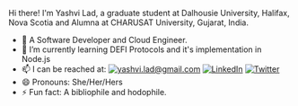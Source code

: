 Hi there! I'm Yashvi Lad, a graduate student at Dalhousie University, Halifax, Nova Scotia and Alumna at CHARUSAT University, Gujarat, India.
- 🔭 A Software Developer and Cloud Engineer. 
- 🌱 I’m currently learning DEFI Protocols and it's implementation in Node.js
- 📫 I can be reached at:
      <a href="mailto:yashvi.lad@gmail.com">![yashvi.lad@gmail.com](https://img.shields.io/badge/Gmail-D14836?style=for-the-badge&logo=gmail&logoColor=white)</a>
      <a href="<https://www.linkedin.com/in/yashvi-lad/>">![LinkedIn](https://img.shields.io/badge/LinkedIn-0077B5?style=for-the-badge&logo=linkedin&logoColor=white)</a>
      <a href="<https://twitter.com/yashvi_lad>">![Twitter](https://img.shields.io/badge/Twitter-1DA1F2?style=for-the-badge&logo=twitter&logoColor=white)</a>
- 😄 Pronouns: She/Her/Hers
- ⚡ Fun fact: A bibliophile and hodophile.
